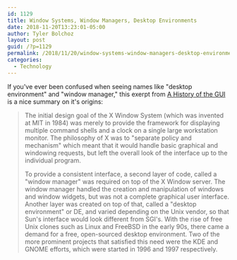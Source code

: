 ```yaml
---
id: 1129
title: Window Systems, Window Managers, Desktop Environments
date: 2018-11-20T13:23:01-05:00
author: Tyler Bolchoz
layout: post
guid: /?p=1129
permalink: /2018/11/20/window-systems-window-managers-desktop-environments
categories:
  - Technology
---
```


If you've ever been confused when seeing names like "desktop environment" and "window manager," this exerpt from [A History of the GUI](https://arstechnica.com/features/2005/05/gui/6/) is a nice summary on it's origins:

>The initial design goal of the X Window System (which was invented at MIT in 1984) was merely to provide the framework for displaying multiple command shells and a clock on a single large workstation monitor. The philosophy of X was to "separate policy and mechanism" which meant that it would handle basic graphical and windowing requests, but left the overall look of the interface up to the individual program.
>
>To provide a consistent interface, a second layer of code, called a "window manager" was required on top of the X Window server. The window manager handled the creation and manipulation of windows and window widgets, but was not a complete graphical user interface. Another layer was created on top of that, called a "desktop environment" or DE, and varied depending on the Unix vendor, so that Sun's interface would look different from SGI's. With the rise of free Unix clones such as Linux and FreeBSD in the early 90s, there came a demand for a free, open-sourced desktop environment. Two of the more prominent projects that satisfied this need were the KDE and GNOME efforts, which were started in 1996 and 1997 respectively.
